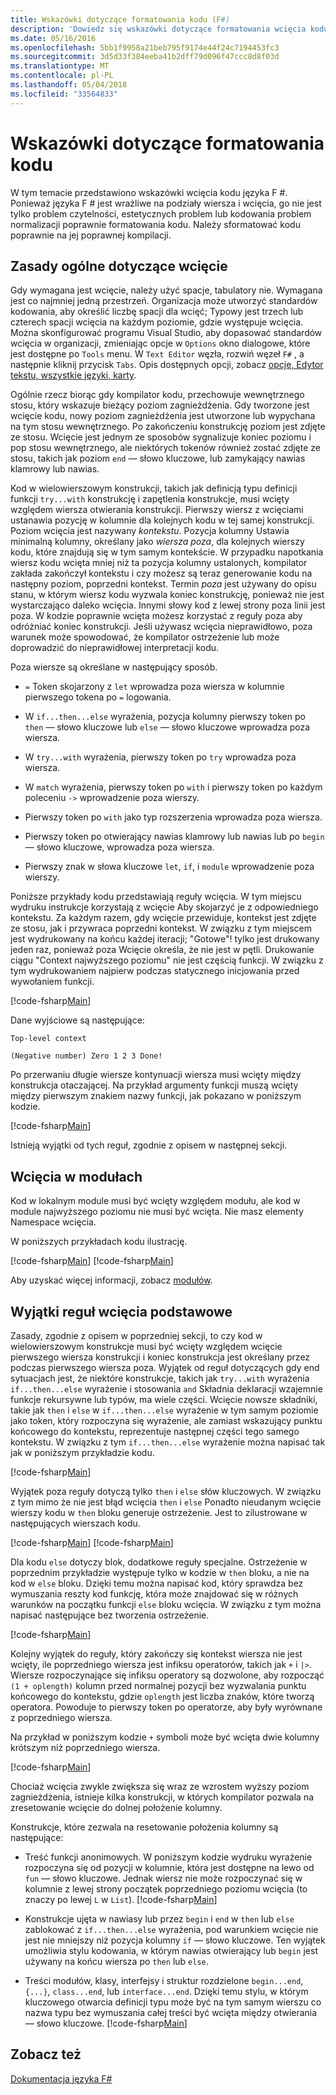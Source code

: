 ```yaml
---
title: Wskazówki dotyczące formatowania kodu (F#)
description: 'Dowiedz się wskazówki dotyczące formatowania wcięcia kodu dla języka czytelności, estetykę, normalizacji i kompilacji programowania w języku F #.'
ms.date: 05/16/2016
ms.openlocfilehash: 5bb1f9958a21beb795f9174e44f24c7194453fc3
ms.sourcegitcommit: 3d5d33f384eeba41b2dff79d096f47ccc8d8f03d
ms.translationtype: MT
ms.contentlocale: pl-PL
ms.lasthandoff: 05/04/2018
ms.locfileid: "33564833"
---
```

# <a name="code-formatting-guidelines"></a>Wskazówki dotyczące formatowania kodu

W tym temacie przedstawiono wskazówki wcięcia kodu języka F #. Ponieważ języka F # jest wrażliwe na podziały wiersza i wcięcia, go nie jest tylko problem czytelności, estetycznych problem lub kodowania problem normalizacji poprawnie formatowania kodu. Należy sformatować kodu poprawnie na jej poprawnej kompilacji.


## <a name="general-rules-for-indentation"></a>Zasady ogólne dotyczące wcięcie
Gdy wymagana jest wcięcie, należy użyć spacje, tabulatory nie. Wymagana jest co najmniej jedną przestrzeń. Organizacja może utworzyć standardów kodowania, aby określić liczbę spacji dla wcięć; Typowy jest trzech lub czterech spacji wcięcia na każdym poziomie, gdzie występuje wcięcia. Można skonfigurować programu Visual Studio, aby dopasować standardów wcięcia w organizacji, zmieniając opcje w `Options` okno dialogowe, które jest dostępne po `Tools` menu. W `Text Editor` węzła, rozwiń węzeł `F#` , a następnie kliknij przycisk `Tabs`. Opis dostępnych opcji, zobacz [opcje, Edytor tekstu, wszystkie języki, karty](https://msdn.microsoft.com/library/7sffa753.aspx).

Ogólnie rzecz biorąc gdy kompilator kodu, przechowuje wewnętrznego stosu, który wskazuje bieżący poziom zagnieżdżenia. Gdy tworzone jest wcięcie kodu, nowy poziom zagnieżdżenia jest utworzone lub wypychana na tym stosu wewnętrznego. Po zakończeniu konstrukcję poziom jest zdjęte ze stosu. Wcięcie jest jednym ze sposobów sygnalizuje koniec poziomu i pop stosu wewnętrznego, ale niektórych tokenów również zostać zdjęte ze stosu, takich jak poziom `end` — słowo kluczowe, lub zamykający nawias klamrowy lub nawias.

Kod w wielowierszowym konstrukcji, takich jak definicją typu definicji funkcji `try...with` konstrukcję i zapętlenia konstrukcje, musi wcięty względem wiersza otwierania konstrukcji. Pierwszy wiersz z wcięciami ustanawia pozycję w kolumnie dla kolejnych kodu w tej samej konstrukcji. Poziom wcięcia jest nazywany *kontekstu*. Pozycja kolumny Ustawia minimalną kolumny, określany jako *wiersza poza*, dla kolejnych wierszy kodu, które znajdują się w tym samym kontekście. W przypadku napotkania wiersz kodu wcięta mniej niż ta pozycja kolumny ustalonych, kompilator zakłada zakończył kontekstu i czy możesz są teraz generowanie kodu na następny poziom, poprzedni kontekst. Termin *poza* jest używany do opisu stanu, w którym wiersz kodu wyzwala koniec konstrukcję, ponieważ nie jest wystarczająco daleko wcięcia. Innymi słowy kod z lewej strony poza linii jest poza. W kodzie poprawnie wcięta możesz korzystać z reguły poza aby odróżniać koniec konstrukcji. Jeśli używasz wcięcia nieprawidłowo, poza warunek może spowodować, że kompilator ostrzeżenie lub może doprowadzić do nieprawidłowej interpretacji kodu.

Poza wiersze są określane w następujący sposób.


- `=` Token skojarzony z `let` wprowadza poza wiersza w kolumnie pierwszego tokena po `=` logowania.


- W `if...then...else` wyrażenia, pozycja kolumny pierwszy token po `then` — słowo kluczowe lub `else` — słowo kluczowe wprowadza poza wiersza.


- W `try...with` wyrażenia, pierwszy token po `try` wprowadza poza wiersza.


- W `match` wyrażenia, pierwszy token po `with` i pierwszy token po każdym poleceniu `->` wprowadzenie poza wierszy.


- Pierwszy token po `with` jako typ rozszerzenia wprowadza poza wiersza.


- Pierwszy token po otwierający nawias klamrowy lub nawias lub po `begin` — słowo kluczowe, wprowadza poza wiersza.


- Pierwszy znak w słowa kluczowe `let`, `if`, i `module` wprowadzenie poza wierszy.


Poniższe przykłady kodu przedstawiają reguły wcięcia. W tym miejscu wydruku instrukcje korzystają z wcięcie Aby skojarzyć je z odpowiedniego kontekstu. Za każdym razem, gdy wcięcie przewiduje, kontekst jest zdjęte ze stosu, jak i przywraca poprzedni kontekst. W związku z tym miejscem jest wydrukowany na końcu każdej iteracji; "Gotowe"! tylko jest drukowany jeden raz, ponieważ poza Wcięcie określa, że nie jest w pętli. Drukowanie ciągu "Context najwyższego poziomu" nie jest częścią funkcji. W związku z tym wydrukowaniem najpierw podczas statycznego inicjowania przed wywołaniem funkcji.

[!code-fsharp[Main](../../../samples/snippets/fsharp/code-formatting/snippet1.fs)]

Dane wyjściowe są następujące:

```
Top-level context

(Negative number) Zero 1 2 3 Done!
```

Po przerwaniu długie wiersze kontynuacji wiersza musi wcięty między konstrukcja otaczającej. Na przykład argumenty funkcji muszą wcięty między pierwszym znakiem nazwy funkcji, jak pokazano w poniższym kodzie.

[!code-fsharp[Main](../../../samples/snippets/fsharp/code-formatting/snippet2.fs)]

Istnieją wyjątki od tych reguł, zgodnie z opisem w następnej sekcji.


## <a name="indentation-in-modules"></a>Wcięcia w modułach
Kod w lokalnym module musi być wcięty względem modułu, ale kod w module najwyższego poziomu nie musi być wcięta. Nie masz elementy Namespace wcięcia.

W poniższych przykładach kodu ilustrację.

[!code-fsharp[Main](../../../samples/snippets/fsharp/code-formatting/snippet3.fs)]
[!code-fsharp[Main](../../../samples/snippets/fsharp/code-formatting/snippet4.fs)]

Aby uzyskać więcej informacji, zobacz [modułów](modules.md).


## <a name="exceptions-to-the-basic-indentation-rules"></a>Wyjątki reguł wcięcia podstawowe
Zasady, zgodnie z opisem w poprzedniej sekcji, to czy kod w wielowierszowym konstrukcje musi być wcięty względem wcięcie pierwszego wiersza konstrukcji i koniec konstrukcja jest określany przez podczas pierwszego wiersza poza. Wyjątek od reguł dotyczących gdy end sytuacjach jest, że niektóre konstrukcje, takich jak `try...with` wyrażenia `if...then...else` wyrażenie i stosowania `and` Składnia deklaracji wzajemnie funkcje rekursywne lub typów, ma wiele części. Wcięcie nowsze składniki, takie jak `then` i `else` w `if...then...else` wyrażenie w tym samym poziomie jako token, który rozpoczyna się wyrażenie, ale zamiast wskazujący punktu końcowego do kontekstu, reprezentuje następnej części tego samego kontekstu. W związku z tym `if...then...else` wyrażenie można napisać tak jak w poniższym przykładzie kodu.

[!code-fsharp[Main](../../../samples/snippets/fsharp/code-formatting/snippet5.fs)]

Wyjątek poza reguły dotyczą tylko `then` i `else` słów kluczowych. W związku z tym mimo że nie jest błąd wcięcia `then` i `else` Ponadto nieudanym wcięcie wierszy kodu w `then` bloku generuje ostrzeżenie. Jest to zilustrowane w następujących wierszach kodu.

[!code-fsharp[Main](../../../samples/snippets/fsharp/code-formatting/snippet6.fs)]
[!code-fsharp[Main](../../../samples/snippets/fsharp/code-formatting/snippet7.fs)]

Dla kodu `else` dotyczy blok, dodatkowe reguły specjalne. Ostrzeżenie w poprzednim przykładzie występuje tylko w kodzie w `then` bloku, a nie na kod w `else` bloku. Dzięki temu można napisać kod, który sprawdza bez wymuszania reszty kod funkcję, która może znajdować się w różnych warunków na początku funkcji `else` bloku wcięcia. W związku z tym można napisać następujące bez tworzenia ostrzeżenie.

[!code-fsharp[Main](../../../samples/snippets/fsharp/code-formatting/snippet8.fs)]

Kolejny wyjątek do reguły, który zakończy się kontekst wiersza nie jest wcięty, ile poprzedniego wiersza jest infiksu operatorów, takich jak `+` i `|>`. Wiersze rozpoczynające się infiksu operatory są dozwolone, aby rozpocząć `(1 + oplength)` kolumn przed normalnej pozycji bez wyzwalania punktu końcowego do kontekstu, gdzie `oplength` jest liczba znaków, które tworzą operatora. Powoduje to pierwszy token po operatorze, aby były wyrównane z poprzedniego wiersza.

Na przykład w poniższym kodzie `+` symboli może być wcięta dwie kolumny krótszym niż poprzedniego wiersza.

[!code-fsharp[Main](../../../samples/snippets/fsharp/code-formatting/snippet9.fs)]

Chociaż wcięcia zwykle zwiększa się wraz ze wzrostem wyższy poziom zagnieżdżenia, istnieje kilka konstrukcji, w których kompilator pozwala na zresetowanie wcięcie do dolnej położenie kolumny.

Konstrukcje, które zezwala na resetowanie położenia kolumny są następujące:


- Treść funkcji anonimowych. W poniższym kodzie wydruku wyrażenie rozpoczyna się od pozycji w kolumnie, która jest dostępne na lewo od `fun` — słowo kluczowe. Jednak wiersz nie może rozpoczynać się w kolumnie z lewej strony początek poprzedniego poziomu wcięcia (to znaczy po lewej `L` w `List`).
[!code-fsharp[Main](../../../samples/snippets/fsharp/code-formatting/snippet10.fs)]

- Konstrukcje ujęta w nawiasy lub przez `begin` i `end` w `then` lub `else` zablokować z `if...then...else` wyrażenia, pod warunkiem wcięcie nie jest nie mniejszy niż pozycja kolumny `if` — słowo kluczowe. Ten wyjątek umożliwia stylu kodowania, w którym nawias otwierający lub `begin` jest używany na końcu wiersza po `then` lub `else`.


- Treści modułów, klasy, interfejsy i struktur rozdzielone `begin...end`, `{...}`, `class...end`, lub `interface...end`. Dzięki temu stylu, w którym kluczowego otwarcia definicji typu może być na tym samym wierszu co nazwa typu bez wymuszania całej treści być wcięta między otwierania — słowo kluczowe.
[!code-fsharp[Main](../../../samples/snippets/fsharp/code-formatting/snippet13.fs)]


## <a name="see-also"></a>Zobacz też
[Dokumentacja języka F#](index.md)

